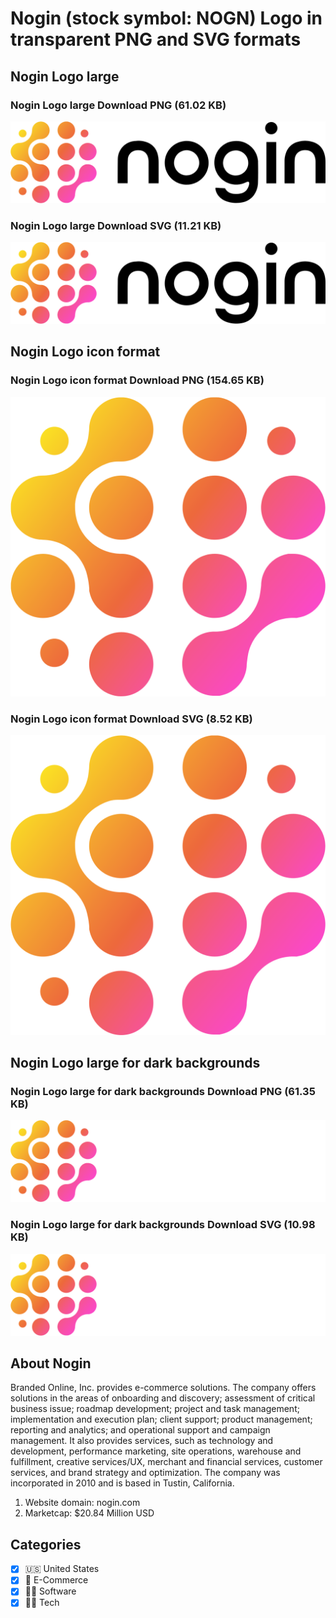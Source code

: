# Nogin (stock symbol: NOGN) Logo in transparent PNG and SVG formats

## Nogin Logo large

### Nogin Logo large Download PNG (61.02 KB)

![Nogin Logo large Download PNG (61.02 KB)](/img/orig/NOGN_BIG-7c6b72e8.png)

### Nogin Logo large Download SVG (11.21 KB)

![Nogin Logo large Download SVG (11.21 KB)](/img/orig/NOGN_BIG-3c7be255.svg)

## Nogin Logo icon format

### Nogin Logo icon format Download PNG (154.65 KB)

![Nogin Logo icon format Download PNG (154.65 KB)](/img/orig/NOGN-71f2c911.png)

### Nogin Logo icon format Download SVG (8.52 KB)

![Nogin Logo icon format Download SVG (8.52 KB)](/img/orig/NOGN-7e0e14e3.svg)

## Nogin Logo large for dark backgrounds

### Nogin Logo large for dark backgrounds Download PNG (61.35 KB)

![Nogin Logo large for dark backgrounds Download PNG (61.35 KB)](/img/orig/NOGN_BIG.D-fa0bd34c.png)

### Nogin Logo large for dark backgrounds Download SVG (10.98 KB)

![Nogin Logo large for dark backgrounds Download SVG (10.98 KB)](/img/orig/NOGN_BIG.D-e25da252.svg)

## About Nogin

Branded Online, Inc. provides e-commerce solutions. The company offers solutions in the areas of onboarding and discovery; assessment of critical business issue; roadmap development; project and task management; implementation and execution plan; client support; product management; reporting and analytics; and operational support and campaign management. It also provides services, such as technology and development, performance marketing, site operations, warehouse and fulfillment, creative services/UX, merchant and financial services, customer services, and brand strategy and optimization. The company was incorporated in 2010 and is based in Tustin, California.

1. Website domain: nogin.com
2. Marketcap: $20.84 Million USD


## Categories
- [x] 🇺🇸 United States
- [x] 🛒 E-Commerce
- [x] 👨‍💻 Software
- [x] 👩‍💻 Tech
